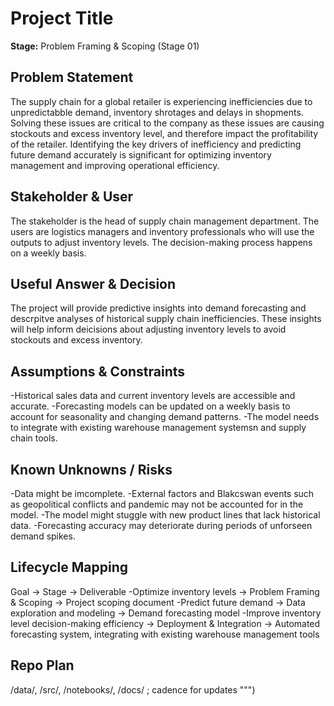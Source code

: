 # Project Title
**Stage:** Problem Framing & Scoping (Stage 01)

## Problem Statement
The supply chain for a global retailer is experiencing inefficiencies due to unpredictabble demand, inventory shrotages and delays in shopments. Solving these issues are critical to the company as these issues are causing stockouts and excess inventory level, and therefore impact the profitability of the retailer. Identifying the key drivers of inefficiency and predicting future demand accurately is significant for optimizing inventory management and improving operational efficiency.
## Stakeholder & User
The stakeholder is the head of supply chain management department. The users are logistics managers and inventory professionals who will use the outputs to adjust inventory levels. The decision-making process happens on a weekly basis.

## Useful Answer & Decision
The project will provide predictive insights into demand forecasting and descrpitve analyses of historical supply chain inefficiencies. These insights will help inform deicisions about adjusting inventory levels to avoid stockouts and excess inventory.

## Assumptions & Constraints
-Historical sales data and current inventory levels are accessible and accurate.
-Forecasting models can be updated on a weekly basis to account for seasonality and changing demand patterns.
-The model needs to integrate with existing warehouse management systemsn and supply chain tools.

## Known Unknowns / Risks
-Data might be imcomplete.
-External factors and Blakcswan events such as geopolitical conflicts and pandemic may not be accounted for in the model.
-The model might stuggle with new product lines that lack historical data.
-Forecasting accuracy may deteriorate during periods of unforseen demand spikes.
## Lifecycle Mapping
Goal → Stage → Deliverable
-Optimize inventory levels -> Problem Framing & Scoping -> Project scoping document
-Predict future demand -> Data exploration and modeling -> Demand forecasting model
-Improve inventory level decision-making efficiency -> Deployment & Integration -> Automated forecasting system, integrating with existing warehouse management tools
## Repo Plan
/data/, /src/, /notebooks/, /docs/ ; cadence for updates
""")
